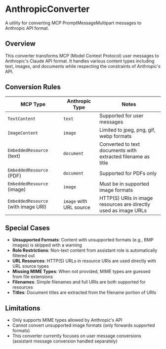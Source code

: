 # AnthropicConverter

A utility for converting MCP PromptMessageMultipart messages to Anthropic API format.

## Overview

This converter transforms MCP (Model Context Protocol) user messages to Anthropic's Claude API format. It handles various content types including text, images, and documents while respecting the constraints of Anthropic's API.

## Conversion Rules

| MCP Type                            | Anthropic Type          | Notes                                                           |
| ----------------------------------- | ----------------------- | --------------------------------------------------------------- |
| `TextContent`                       | `text`                  | Supported for user messages                                     |
| `ImageContent`                      | `image`                 | Limited to jpeg, png, gif, webp formats                         |
| `EmbeddedResource` (text)           | `document`              | Converted to text documents with extracted filename as title    |
| `EmbeddedResource` (PDF)            | `document`              | Supported for PDFs only                                         |
| `EmbeddedResource` (image)          | `image`                 | Must be in supported image formats                              |
| `EmbeddedResource` (with image URI) | `image` with URL source | HTTP(S) URIs in image resources are directly used as image URLs |

## Special Cases

- **Unsupported Formats**: Content with unsupported formats (e.g., BMP images) is skipped with a warning
- **Role Restrictions**: Non-text content from assistant role is automatically filtered out
- **URL Resources**: HTTP(S) URLs in resource URIs are used directly with URL source types
- **Missing MIME Types**: When not provided, MIME types are guessed from file extensions
- **Filenames**: Simple filenames and full URIs are both supported for resources
- **Titles**: Document titles are extracted from the filename portion of URIs

## Limitations

- Only supports MIME types allowed by Anthropic's API
- Cannot convert unsupported image formats (only forwards supported formats)
- This converter currently focuses on user message conversions (assistant message conversion handled separately)
